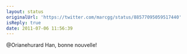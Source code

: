 ```yaml
---
layout: status
originalUrl: 'https://twitter.com/marcgg/status/88577095059517440'
isReply: true
date: 2011-07-06 11:56:39
---
```


@Orianehurard Han, bonne nouvelle!
